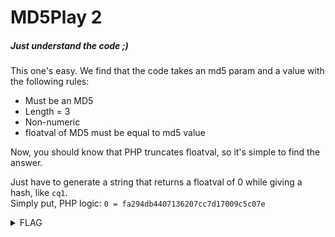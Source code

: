 # MD5Play 2
##### Just understand the code ;)

This one's easy. We find that the code takes an md5 param and a value with the following rules:
- Must be an MD5    
- Length = 3
- Non-numeric
- floatval of MD5 must be equal to md5 value

Now, you should know that PHP truncates floatval, so it's simple to find the answer.

Just have to generate a string that returns a floatval of 0 while giving a hash, like `cq1`.        
Simply put, PHP logic: `0 = fa294db4407136207cc7d17009c5c07e`

<details>
<summary>FLAG</summary> 

`radar{s0m3_bug5_1s_fun}`
</summary>

